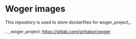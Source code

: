 Woger images
============

This repository is used to store dockerfiles for woger_project_.

.. _woger_project: https://gitlab.com/grihabor/woger
